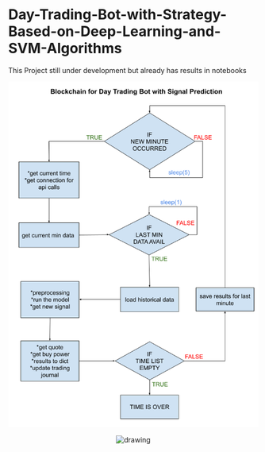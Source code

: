 # Day-Trading-Bot-with-Strategy-Based-on-Deep-Learning-and-SVM-Algorithms

This Project still under development but already has results in notebooks

<p align="center">
    <img src="pictures/blockchain.png" alt="drawing" width="800" hight="300"/>

<p align="center">
    <img src="cum_return_per_min_report.png" alt="drawing" width="800" hight="300"/>
    
